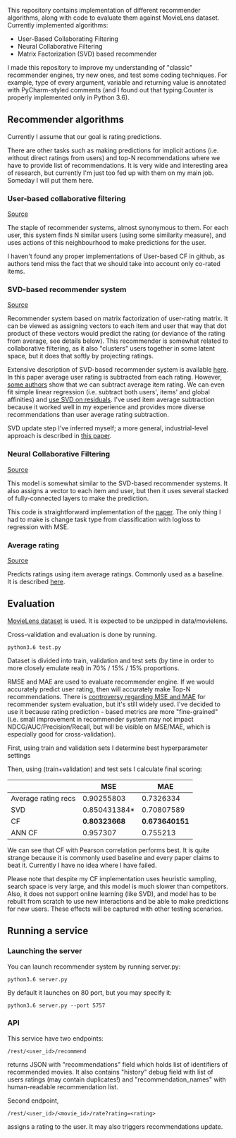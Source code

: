 This repository contains implementation of different recommender algorithms, along with code to evaluate them against
MovieLens dataset. Currently implemented algorithms:

- User-Based Collaborating Filtering
- Neural Collaborative Filtering
- Matrix Factorization (SVD) based recommender

I made this repository to improve my understanding of "classic" recommender engines, try new ones, and test some coding techniques.
For example, type of every argument, variable and returning value is annotated with PyCharm-styled comments
(and I found out that typing.Counter is properly implemented only in Python 3.6).

## Recommender algorithms

Currently I assume that our goal is rating predictions.

There are other tasks such as making predictions for implicit actions (i.e. without direct ratings from users) and
top-N recommendations where we have to provide list of recommendations. It is very wide and interesting area of research,
but currently I'm just too fed up with them on my main job. Someday I will put them here.

### User-based collaborative filtering

[Source](recs/user_cf.md)

The staple of recommender systems, almost synonymous to them. For each user, this system finds N similar users
(using some similarity measure), and uses actions of this neighbourhood to make predictions for the user.

I haven't found any proper implementations of User-based CF in github, as authors tend miss the fact that we should take into
account only co-rated items.

### SVD-based recommender system

[Source](recs/svd_based_recs.md)

Recommender system based on matrix factorization of user-rating matrix. It can be viewed as assigning vectors to each
item and user that way that dot product of these vectors would predict the rating (or deviance of the rating from
average, see details below). This recommender is somewhat related to collaborative filtering, as it also
"clusters" users together in some latent space, but it does that softly by projecting ratings.

Extensive description of SVD-based recommender system is available [here](http://www.dtic.mil/get-tr-doc/pdf?AD=ADA439541).
In this paper average user rating is subtracted from each rating. However,
[some authors](https://dl.acm.org/citation.cfm?id=1010618) show
that we can subtract average item rating. We can even fit simple linear regression (i.e. subtract both users', items'
and global affinities) and [use SVD on residuals](https://www.mimuw.edu.pl/~paterek/ap_kdd.pdf).
I've used item average subtraction because it worked well in my experience and provides more diverse recommendations than
user average rating subtraction.

SVD update step I've inferred myself; a more general, industrial-level approach is described in
[this paper](https://pdfs.semanticscholar.org/02ff/37cd0059cf1af1ecfa62c32304c05ab3bf96.pdf).

### Neural Collaborative Filtering

[Source](recs/ann_recs.md)

This model is somewhat similar to the SVD-based recommender systems. It also assigns a vector to each item and user, but
then it uses several stacked of fully-connected layers to make the prediction.

This code is straightforward implementation of the [paper](https://doi.org/10.1145/3038912.3052569). The only thing
I had to make is change task type from classification with logloss to regression with MSE.

### Average rating

[Source](recs/average_rating_recs.md)

Predicts ratings using item average ratings. Commonly used as a baseline. It is described
[here](http://ieeexplore.ieee.org/document/5680904).

## Evaluation

[MovieLens dataset](http://files.grouplens.org/datasets/movielens/ml-latest.zip) is used. It is expected to be unzipped in data/movielens.

Cross-validation and evaluation is done by running.

```
python3.6 test.py
```

Dataset is divided into train, validation and test sets (by time in order to more closely emulate real) in 70% / 15% / 15% proportions.

RMSE and MAE are used to evaluate recommender engine. If we would accurately predict user rating, then will accurately make Top-N recommendations. There is [controversy regarding MSE and MAE](https://medium.com/netflix-techblog/netflix-recommendations-beyond-the-5-stars-part-1-55838468f429) for recommender system evaluation, but it's still widely used. I've decided to use it because rating prediction - based metrics are more "fine-grained" (i.e. small improvement in recommender system may not impact NDCG/AUC/Precision/Recall, but will be visible on MSE/MAE, which is especially good for cross-validation).

First, using train and validation sets I determine best hyperparameter settings

Then, using (train+validation) and test sets I calculate final scoring:

|                     | MSE       | MAE        |
|---------------------|------------|------------|
| Average rating recs | 0.90255803 | 0.7326334 |
| SVD                 | 0.850431384* | 0.70807589 |
| CF                 | **0.80323668** | **0.673640151** |
| ANN CF                 | 0.957307 | 0.755213 |

We can see that CF with Pearson correlation performs best. It is quite strange because it is commonly used baseline and
every paper claims to beat it. Currently I have no idea where I have failed.

Please note that despite my CF implementation uses heuristic sampling, search space is very large, and this model is
much slower than competitors. Also, it does not support online learning (like SVD), and model has to be rebuilt from
scratch to use new interactions and be able to make predictions for new users. These effects will be captured with
other testing scenarios.

## Running a service

### Launching the server

You can launch recommender system by running server.py:

```
python3.6 server.py
```

By default it launches on 80 port, but you may specify it:

```
python3.6 server.py --port 5757
```

### API

This service have two endpoints:

```
/rest/<user_id>/recommend
```

returns JSON with "recommendations" field which holds list of identifiers of recommended movies. 
It also contains "history" debug field with list of users ratings (may contain duplicates!) and "recommendation_names" with human-readable recommendation list. 

Second endpoint,

```
/rest/<user_id>/<movie_id>/rate?rating=<rating>
```

assigns a rating to the user. It may also triggers recommendations update.
